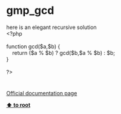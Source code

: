 # gmp_gcd




<div class="phpcode"><span class="html">
here is an elegant recursive solution<br><span class="default">&lt;?php&#xA0; &#xA0; <br><br></span><span class="keyword">function </span><span class="default">gcd</span><span class="keyword">(</span><span class="default">$a</span><span class="keyword">,</span><span class="default">$b</span><span class="keyword">) {<br>&#xA0; &#xA0; return (</span><span class="default">$a </span><span class="keyword">% </span><span class="default">$b</span><span class="keyword">) ? </span><span class="default">gcd</span><span class="keyword">(</span><span class="default">$b</span><span class="keyword">,</span><span class="default">$a </span><span class="keyword">% </span><span class="default">$b</span><span class="keyword">) : </span><span class="default">$b</span><span class="keyword">;<br>}<br><br></span><span class="default">?&gt;</span>
</span>
</div>
  

#

[Official documentation page](https://www.php.net/manual/en/function.gmp-gcd.php)

**[⬆ to root](/)**